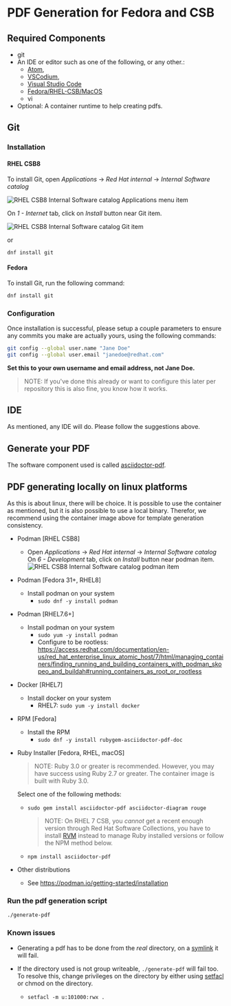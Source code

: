 # PDF Generation for Fedora and CSB

## Required Components

- git
- An IDE or editor such as one of the following, or any other.:
  - [Atom](http://atom.io/),
  - [VSCodium](https://vscodium.com/),
  - [Visual Studio Code](https://code.visualstudio.com/)
  - [Fedora/RHEL-CSB/MacOS](https://sanctum.geek.nz/arabesque/unix-as-ide-introduction/)
  - vi
- Optional: A container runtime to help creating pdfs.

## Git

### Installation

#### RHEL CSB8

To install Git, open *Applications* -> *Red Hat internal* -> *Internal Software catalog*

![RHEL CSB8 Internal Software catalog Applications menu item](images/Readme/linux-csb8-internal-software-catalog.png)

On *1 - Internet* tab, click on *Install* button near Git item.

![RHEL CSB8 Internal Software catalog Git item](images/Readme/linux-csb8-internal-software-catalog-git.png)

or 

```
dnf install git
```

#### Fedora

To install Git, run the following command:

```bash
dnf install git
```

### Configuration

Once installation is successful, please setup a couple parameters to ensure any commits you make are actually yours, using the following commands:

```bash
git config --global user.name "Jane Doe"
git config --global user.email "janedoe@redhat.com"
```

**Set this to your own username and email address, not Jane Doe.**

> NOTE: If you've done this already or want to configure this later per repository this is also fine, you know how it works.

## IDE

As mentioned, any IDE will do. Please follow the suggestions above.

## Generate your PDF

The software component used is called [asciidoctor-pdf](https://asciidoctor.org/docs/asciidoctor-pdf/). 

## PDF generating locally on linux platforms

As this is about linux, there will be choice. It is possible to use the container as mentioned, but it is also possible to use a local binary. Therefor, we recommend using the container image above for template generation consistency.

- Podman [RHEL CSB8]
  - Open *Applications* -> *Red Hat internal* -> *Internal Software catalog*
     On *6 - Development* tab, click on *Install* button near podman item.
     ![RHEL CSB8 Internal Software catalog podman item](images/Readme/linux-csb8-internal-software-catalog-podman.png)

- Podman [Fedora 31+, RHEL8]
  - Install podman on your system
    - `sudo dnf -y install podman`

- Podman [RHEL7.6+]
  - Install podman on your system
    - `sudo yum -y install podman`
    - Configure to be rootless: <https://access.redhat.com/documentation/en-us/red_hat_enterprise_linux_atomic_host/7/html/managing_containers/finding_running_and_building_containers_with_podman_skopeo_and_buildah#running_containers_as_root_or_rootless>

- Docker [RHEL7]
  - Install docker on your system
    - RHEL7: `sudo yum -y install docker`

- RPM [Fedora]
  - Install the RPM
    - `sudo dnf -y install rubygem-asciidoctor-pdf-doc`

- Ruby Installer [Fedora, RHEL, macOS]  

    > NOTE: Ruby 3.0 or greater is recommended. However, you may have success using Ruby 2.7 or greater. The container image is built with Ruby 3.0.

  Select one of the following methods:  

  - `sudo gem install asciidoctor-pdf asciidoctor-diagram rouge`

    > NOTE: On RHEL 7 CSB, you *cannot* get a recent enough version through Red Hat Software Collections, you have to install [RVM](https://rvm.io) instead to manage Ruby installed versions or follow the NPM method below.

  - `npm install asciidoctor-pdf`

- Other distributions
  - See <https://podman.io/getting-started/installation>

### Run the pdf generation script

```bash
./generate-pdf
```

### Known issues

- Generating a pdf has to be done from the *real* directory, on a [symlink](https://gitlab.consulting.redhat.com/customer-success/consulting-engagement-reports/cer-template/-/issues/132) it will fail.

- If the directory used is not group writeable, `./generate-pdf` will fail too. To resolve this, change privileges on the directory by either using [setfacl](https://gitlab.consulting.redhat.com/customer-success/consulting-engagement-reports/-/issues/129#note_105410) or chmod on the directory.
  - `setfacl -m u:101000:rwx .`

